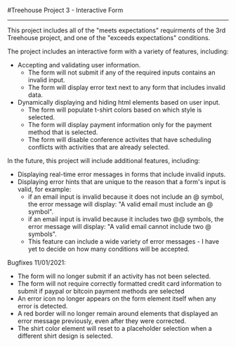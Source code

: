 #Treehouse Project 3 - Interactive Form
_______________________________________

This project includes all of the "meets expectations" requirments of the 3rd Treehouse project, and one of the "exceeds expectations" conditions.

The project includes an interactive form with a variety of features, including:
 - Accepting and validating user information.
    - The form will not submit if any of the required inputs contains an invalid input.
    - The form will display error text next to any form that includes invalid data.
 - Dynamically displaying and hiding html elements based on user input.
    - The form will populate t-shirt colors based on which style is selected.
    - The form will display payment information only for the payment method that is selected.
    - The form will disable conference activites that have scheduling conflicts with activities that are already selected.

In the future, this project will include additional features, including:
- Displaying real-time error messages in forms that include invalid inputs.
- Displaying error hints that are unique to the reason that a form's input is valid, for example:
    - if an email input is invalid because it does not include an @ symbol, the error message will display: "A valid email must include an @ symbol".
    - if an email input is invalid because it includes two @@ symbols, the error message will display: "A valid email cannot include two @ symbols".
    - This feature can include a wide variety of error messages - I have yet to decide on how many conditions will be accepted.

Bugfixes 11/01/2021:
- The form will no longer submit if an activity has not been selected.
- The form will not require correctly formatted credit card information to submit if paypal or bitcoin payment methods are selected
- An error icon no longer appears on the form element itself when any error is detected.
- A red border will no longer remain around elements that displayed an error message previously, even after they were corrected.
- The shirt color element will reset to a placeholder selection when a different shirt design is selected.